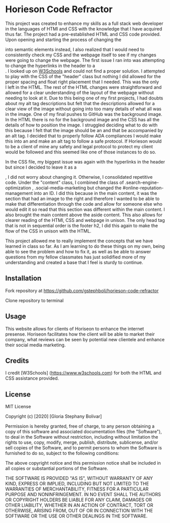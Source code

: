 # Horieson Code Refractor

This project was created to enhance my skills as a full stack web developer in the languages of HTMl and CSS with the knowledge that I have 
acquired thus far. The project had a pre-established HTML and CSS code provided. Upon opening and starting the process of changing the <div> 
into semantic elements instead, I also realized that I would need to consistently check my CSS and the webpage itself to see if my changes were
going to change the webpage. The first issue I ran into was attempting to change the hyperlinks in the header to a <nav>. I looked up on [W3Schools](https://www.w3schools.com) and could not find a proper solution. I attempted to play with the CSS of the "header" class but nothing I did allowed for the proper spacing 
and float right placement that I needed. This was the only <div> I left in the HTML. The rest of the HTML changes were straightforward and allowed for a clear understanding
of the layout of the webpage without needing to look at it. Due to this being one of my first projects, I had doubts about my alt tag descriptions but felt that the 
descriptions allowed for a clear view of the image without going into too many details of what all was in the image. One of my final pushes to GitHub was the background image. In the HTML there is no <a> for the background image and the CSS has all the details of how to position the image. I struggled deciding what to do with this because I felt that the image should be an <a> and that be accompanied by an alt tag. I decided that to properly follow ADA compliances I would make this into an <a> and make an alt tag to follow a safe protocol. If Horieson would to be a client of mine any safety and legal protocol to protect my client would be followed and this seemed like one of those instances to do so. 

In the CSS file, my biggest issue was again with the hyperlinks in the header but since I decided to leave it as a <div> , I did not worry about changing it. Otherwise, I consolidated repetitive code. Under the "content" class, I combined the class of .search-engine-optimization , .social-media-marketing but changed the #online-reputation-management into an ID. I did this because in the main content, it was the section that had an image to the right and therefore I wanted to be able to make that differentiation through the code and allow for someone else who would edit it so read that this section was different within the main content. I also brought the main content above the aside content. This also allows for clearer reading of the HTMl, CSS and webpage in unison. The only head tag that is not in sequential order is the footer h2, I did this again to make the flow of the CSS in unison with the HTML. 

This project allowed me to really implement the concepts that we have learned in class so far. As I am learning to do these things on my own, being able to see the problem and how to fix it, as well as be able to answer questions from my fellow classmates has just solidified more of my understanding and created a base that I feel is sturdy to continue. 

## Installation

Fork repository at https://github.com/gstephboli/horieson-code-refractor

Clone repository to terminal

## Usage

This website allows for clients of Horiseon to enhance the internet presense. Horiseon facilitates how the client will be able to market their company, what reviews can be seen by potential new clientele and enhance their social media marketing. 

## Credits

I credit [W3Schools] (https://www.w3schools.com) for both the HTML and CSS assistance provided. 
## License

MIT License

Copyright (c) [2020] [Gloria Stephany Bolivar]

Permission is hereby granted, free of charge, to any person obtaining a copy
of this software and associated documentation files (the "Software"), to deal
in the Software without restriction, including without limitation the rights
to use, copy, modify, merge, publish, distribute, sublicense, and/or sell
copies of the Software, and to permit persons to whom the Software is
furnished to do so, subject to the following conditions:

The above copyright notice and this permission notice shall be included in all
copies or substantial portions of the Software.

THE SOFTWARE IS PROVIDED "AS IS", WITHOUT WARRANTY OF ANY KIND, EXPRESS OR
IMPLIED, INCLUDING BUT NOT LIMITED TO THE WARRANTIES OF MERCHANTABILITY,
FITNESS FOR A PARTICULAR PURPOSE AND NONINFRINGEMENT. IN NO EVENT SHALL THE
AUTHORS OR COPYRIGHT HOLDERS BE LIABLE FOR ANY CLAIM, DAMAGES OR OTHER
LIABILITY, WHETHER IN AN ACTION OF CONTRACT, TORT OR OTHERWISE, ARISING FROM,
OUT OF OR IN CONNECTION WITH THE SOFTWARE OR THE USE OR OTHER DEALINGS IN THE
SOFTWARE.